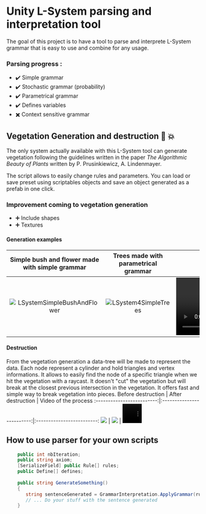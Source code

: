 # Unity L-System parsing and interpretation tool

The goal of this project is to have a tool to parse and interprete L-System grammar that is easy to use and combine for any usage.

### Parsing progress : 
- :heavy_check_mark: Simple grammar 
- :heavy_check_mark: Stochastic grammar (probability)
- :heavy_check_mark: Parametrical grammar 
- :heavy_check_mark: Defines variables 
- :heavy_multiplication_x: Context sensitive grammar

## Vegetation Generation and destruction :deciduous_tree: :boom:
The only system actually available with this L-System tool can generate vegetation following the guidelines written in the paper *The Algorithmic Beauty of Plants* written by P. Prusinkiewicz, A. Lindenmayer.

The script allows to easily change rules and parameters. You can load or save preset using scriptables objects and save an object generated as a prefab in one click.

### Improvement coming to vegetation generation 
- :heavy_plus_sign: Include shapes
- :heavy_plus_sign: Textures

#### Generation examples
Simple bush and flower made with simple grammar  |  Trees made with parametrical grammar | Growing plant
:-------------------------:|:-------------------------:|:-------------------------:|
![LSystemSimpleBushAndFlower](https://user-images.githubusercontent.com/47392735/163389813-a0c39662-63bd-4677-9032-1b85d1dd15eb.jpg)  |  ![LSystem4SimpleTrees](https://user-images.githubusercontent.com/47392735/163389843-925a31c2-94c8-4307-8f7e-340ba729236f.jpg) | <video src="https://user-images.githubusercontent.com/47392735/194599425-5ae65cd9-6bde-4c34-a58d-e263f1b54b9b.mp4"/>

#### Destruction 
From the vegetation generation a data-tree will be made to represent the data. Each node represent a cylinder and hold triangles and vertex informations. It allows to easily find the node of a specific triangle when we hit the vegetation with a raycast. It doesn't "cut" the vegetation but will break at the closest previous intersection in the vegetation. It offers fast and simple way to break vegetation into pieces. 
Before destruction  |  After destruction | Video of the process
:-------------------------:|:-------------------------:|:-------------------------:
 <img src="https://user-images.githubusercontent.com/47392735/163392054-1f1031e4-085c-4f89-a525-198d2dff4116.jpg" /> | <img src="https://user-images.githubusercontent.com/47392735/163392063-5bbc6888-e06d-4fa7-8283-7cd0dc086c43.jpg" /> | <video src="https://user-images.githubusercontent.com/47392735/194599945-9b376569-f59a-4d6c-a967-301c59ec29f0.mp4" width="50" height="50"/>
 
 ## How to use parser for your own scripts
```csharp
    public int nbIteration;
    public string axiom;
    [SerializeField] public Rule[] rules;
    public Define[] defines;
 
    public string GenerateSomething()
    {
       string sentenceGenerated = GrammarInterpretation.ApplyGrammar(rules, defines, axiom, nbIteration);
       // ... Do your stuff with the sentence generated
    }
```
